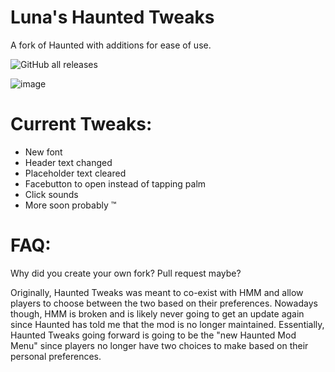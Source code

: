 # Luna's Haunted Tweaks
A fork of Haunted with additions for ease of use.

![GitHub all releases](https://img.shields.io/github/downloads/lunakittyyy/LunasHauntedTweaks/total?style=plastic)

![image](https://github.com/lunakittyyy/LunasHauntedTweaks/assets/17483712/52361948-f922-4810-b7ff-d2a9d13d3b5a)


# Current Tweaks:
- New font
- Header text changed
- Placeholder text cleared
- Facebutton to open instead of tapping palm
- Click sounds
- More soon probably :tm:

# FAQ:
Why did you create your own fork? Pull request maybe?

Originally, Haunted Tweaks was meant to co-exist with HMM and allow players to choose between the two based on their preferences. Nowadays though, HMM is broken and is likely never going to get an update again since Haunted has told me that the mod is no longer maintained.
Essentially, Haunted Tweaks going forward is going to be the "new Haunted Mod Menu" since players no longer have two choices to make based on their personal preferences. 
